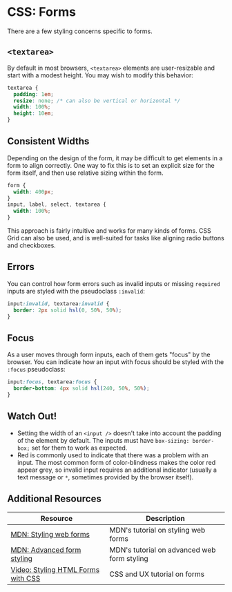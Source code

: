 # CSS: Forms

There are a few styling concerns specific to forms.

## `<textarea>`

By default in most browsers, `<textarea>` elements are user-resizable and start with a modest height. You may wish to modify this behavior:

```css
textarea {
  padding: 1em;
  resize: none; /* can also be vertical or horizontal */
  width: 100%;
  height: 10em;
}
```

## Consistent Widths

Depending on the design of the form, it may be difficult to get elements in a form to align correctly. One way to fix this is to set an explicit size for the form itself, and then use relative sizing within the form.

```css
form {
  width: 400px;
}
input, label, select, textarea {
  width: 100%;
}
```

This approach is fairly intuitive and works for many kinds of forms. CSS Grid can also be used, and is well-suited for tasks like aligning radio buttons and checkboxes.

## Errors

You can control how form errors such as invalid inputs or missing `required` inputs are styled with the pseudoclass `:invalid`:

```css
input:invalid, textarea:invalid {
  border: 2px solid hsl(0, 50%, 50%);
}
```

## Focus

As a user moves through form inputs, each of them gets "focus" by the browser. You can indicate how an input with focus should be styled with the `:focus` pseudoclass:

```css
input:focus, textarea:focus {
  border-bottom: 4px solid hsl(240, 50%, 50%);
}
```

## Watch Out!

* Setting the width of an `<input />` doesn't take into account the padding of the element by default. The inputs must have `box-sizing: border-box;` set for them to work as expected.
* Red is commonly used to indicate that there was a problem with an input. The most common form of color-blindness makes the color red appear grey, so invalid input requires an additional indicator (usually a text message or `*`, sometimes provided by the browser itself).

## Additional Resources

| Resource | Description |
| --- | --- |
| [MDN: Styling web forms](https://developer.mozilla.org/en-US/docs/Learn/Forms/Styling_web_forms) | MDN's tutorial on styling web forms |
| [MDN: Advanced form styling](https://developer.mozilla.org/en-US/docs/Learn/Forms/Advanced_form_styling) | MDN's tutorial on advanced web form styling |
| [Video: Styling HTML Forms with CSS](https://www.youtube.com/watch?v=GcPi65geFlo) | CSS and UX tutorial on forms |

